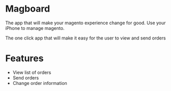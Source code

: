 Magboard
========

The app that will make your magento experience change for good. Use your iPhone to manage magento.

The one click app that will make it easy for the user to view and send orders

Features
========
- View list of orders
- Send orders
- Change order information